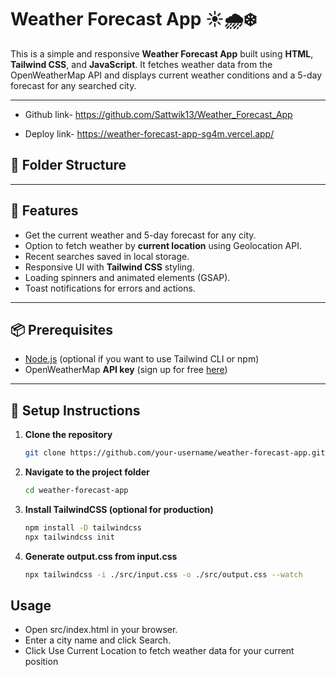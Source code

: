 # Weather Forecast App ☀️🌧️❄️

This is a simple and responsive **Weather Forecast App** built using **HTML**, **Tailwind CSS**, and **JavaScript**. It fetches weather data from the OpenWeatherMap API and displays current weather conditions and a 5-day forecast for any searched city.

---
- Github link- https://github.com/Sattwik13/Weather_Forecast_App


- Deploy link- https://weather-forecast-app-sg4m.vercel.app/
## 📂 Folder Structure


---

## 🚀 Features

- Get the current weather and 5-day forecast for any city.
- Option to fetch weather by **current location** using Geolocation API.
- Recent searches saved in local storage.
- Responsive UI with **Tailwind CSS** styling.
- Loading spinners and animated elements (GSAP).
- Toast notifications for errors and actions.

---

## 📦 Prerequisites

- [Node.js](https://nodejs.org/) (optional if you want to use Tailwind CLI or npm)
- OpenWeatherMap **API key** (sign up for free [here](https://openweathermap.org/api))

---

## 🔧 Setup Instructions

1. **Clone the repository**
   ```bash
   git clone https://github.com/your-username/weather-forecast-app.git

2. **Navigate to the project folder**
   ```bash
   cd weather-forecast-app

3. **Install TailwindCSS (optional for production)**

   ```bash
   npm install -D tailwindcss
   npx tailwindcss init

4. **Generate output.css from input.css**

    ```bash
    npx tailwindcss -i ./src/input.css -o ./src/output.css --watch   

## Usage
- Open src/index.html in your browser.
- Enter a city name and click Search.
- Click Use Current Location to fetch weather data for your current position    
